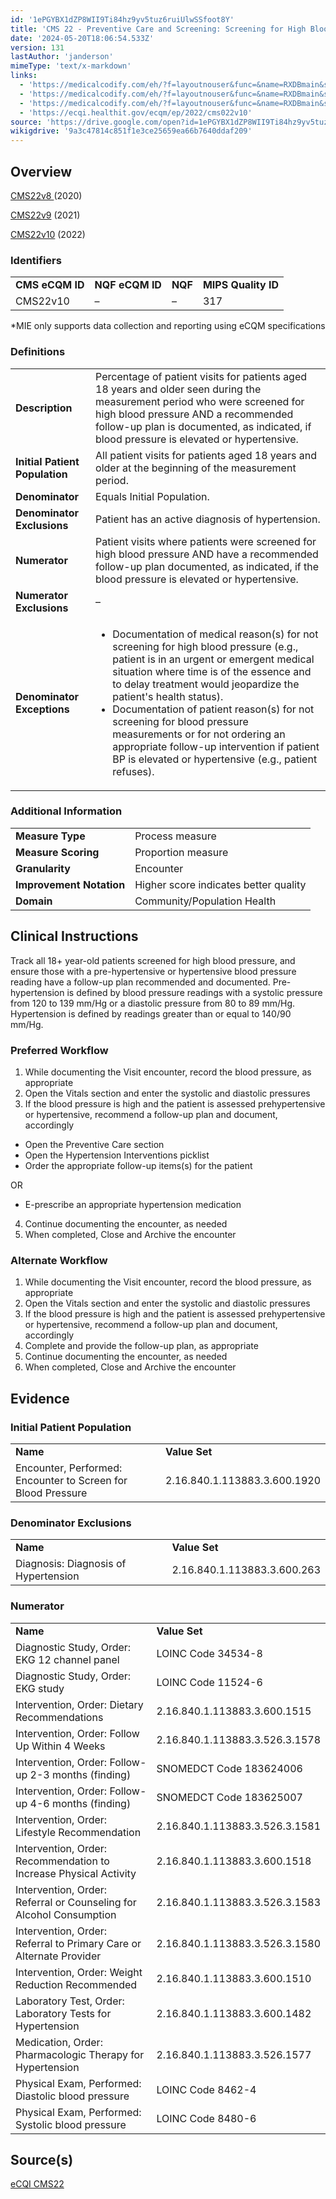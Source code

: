 ```yaml
---
id: '1ePGYBX1dZP8WII9Ti84hz9yv5tuz6ruiUlwSSfoot8Y'
title: 'CMS 22 - Preventive Care and Screening: Screening for High Blood Pressure and Follow-up Documented'
date: '2024-05-20T18:06:54.533Z'
version: 131
lastAuthor: 'janderson'
mimeType: 'text/x-markdown'
links:
  - 'https://medicalcodify.com/eh/?f=layoutnouser&func=&name=RXDBmain&showresult=CMS22v8&showresulttype=Measure'
  - 'https://medicalcodify.com/eh/?f=layoutnouser&func=&name=RXDBmain&showresult=CMS22v9&showresulttype=Measure'
  - 'https://medicalcodify.com/eh/?f=layoutnouser&func=&name=RXDBmain&showresult=CMS22v10&showresulttype=Measure'
  - 'https://ecqi.healthit.gov/ecqm/ep/2022/cms022v10'
source: 'https://drive.google.com/open?id=1ePGYBX1dZP8WII9Ti84hz9yv5tuz6ruiUlwSSfoot8Y'
wikigdrive: '9a3c47814c851f1e3ce25659ea66b7640ddaf209'
---
```

## Overview

[CMS22v8 ](https://medicalcodify.com/eh/?f=layoutnouser&func=&name=RXDBmain&showresult=CMS22v8&showresulttype=Measure)(2020)

[CMS22v9](https://medicalcodify.com/eh/?f=layoutnouser&func=&name=RXDBmain&showresult=CMS22v9&showresulttype=Measure) (2021)

[CMS22v10](https://medicalcodify.com/eh/?f=layoutnouser&func=&name=RXDBmain&showresult=CMS22v10&showresulttype=Measure) (2022)

### Identifiers

<table>
<tr>
<td><strong>CMS eCQM ID</strong></td>
<td><strong>NQF eCQM ID</strong></td>
<td><strong>NQF</strong></td>
<td><strong>MIPS Quality ID</strong></td>
</tr>
<tr>
<td>CMS22v10</td>
<td>–</td>
<td>–</td>
<td>317</td>
</tr>
</table>

*MIE only supports data collection and reporting using eCQM specifications

### Definitions

<table>
<tr>
<td><strong>Description</strong></td>
<td>Percentage of patient visits for patients aged 18 years and older seen during the measurement period who were screened for high blood pressure AND a recommended follow-up plan is documented, as indicated, if blood pressure is elevated or hypertensive.</td>
</tr>
<tr>
<td><strong>Initial Patient Population</strong></td>
<td>All patient visits for patients aged 18 years and older at the beginning of the measurement period.</td>
</tr>
<tr>
<td><strong>Denominator</strong></td>
<td>Equals Initial Population.</td>
</tr>
<tr>
<td><strong>Denominator Exclusions</strong></td>
<td>Patient has an active diagnosis of hypertension.</td>
</tr>
<tr>
<td><strong>Numerator</strong></td>
<td>Patient visits where patients were screened for high blood pressure AND have a recommended follow-up plan documented, as indicated, if the blood pressure is elevated or hypertensive.</td>
</tr>
<tr>
<td><strong>Numerator Exclusions</strong></td>
<td>–</td>
</tr>
<tr>
<td><strong>Denominator Exceptions</strong></td>
<td><ul><li>Documentation of medical reason(s) for not screening for high blood pressure (e.g., patient is in an urgent or emergent medical situation where time is of the essence and to delay treatment would jeopardize the patient's health status).</li><li>Documentation of patient reason(s) for not screening for blood pressure measurements or for not ordering an appropriate follow-up intervention if patient BP is elevated or hypertensive (e.g., patient refuses).</li></ul></td>
</tr>
</table>

### Additional Information

<table>
<tr>
<td><strong>Measure Type</strong></td>
<td>Process measure</td>
</tr>
<tr>
<td><strong>Measure Scoring</strong></td>
<td>Proportion measure</td>
</tr>
<tr>
<td><strong>Granularity</strong></td>
<td>Encounter</td>
</tr>
<tr>
<td><strong>Improvement Notation</strong></td>
<td>Higher score indicates better quality</td>
</tr>
<tr>
<td><strong>Domain</strong></td>
<td>Community/Population Health</td>
</tr>
</table>

## Clinical Instructions

Track all 18+ year-old patients screened for high blood pressure, and ensure those with a pre-hypertensive or hypertensive blood pressure reading have a follow-up plan recommended and documented. Pre-hypertension is defined by blood pressure readings with a systolic pressure from 120 to 139 mm/Hg or a diastolic pressure from 80 to 89 mm/Hg. Hypertension is defined by readings greater than or equal to 140/90 mm/Hg.

### Preferred Workflow

1. While documenting the Visit encounter, record the blood pressure, as appropriate
2. Open the Vitals section and enter the systolic and diastolic pressures
3. If the blood pressure is high and the patient is assessed prehypertensive or hypertensive, recommend a follow-up plan and document, accordingly
* Open the Preventive Care section
* Open the Hypertension Interventions picklist
* Order the appropriate follow-up items(s) for the patient

OR

* E-prescribe an appropriate hypertension medication
4. Continue documenting the encounter, as needed
5. When completed, Close and Archive the encounter

### Alternate Workflow

1. While documenting the Visit encounter, record the blood pressure, as appropriate
2. Open the Vitals section and enter the systolic and diastolic pressures
3. If the blood pressure is high and the patient is assessed prehypertensive or hypertensive, recommend a follow-up plan and document, accordingly
4. Complete and provide the follow-up plan, as appropriate
5. Continue documenting the encounter, as needed
6. When completed, Close and Archive the encounter

## Evidence

### Initial Patient Population

<table>
<tr>
<td><strong>Name</strong></td>
<td><strong>Value Set</strong></td>
</tr>
<tr>
<td>Encounter, Performed: Encounter to Screen for Blood Pressure</td>
<td>2.16.840.1.113883.3.600.1920</td>
</tr>
</table>

### Denominator Exclusions

<table>
<tr>
<td><strong>Name</strong></td>
<td><strong>Value Set</strong></td>
</tr>
<tr>
<td>Diagnosis: Diagnosis of Hypertension</td>
<td>2.16.840.1.113883.3.600.263</td>
</tr>
</table>

### Numerator

<table>
<tr>
<td><strong>Name</strong></td>
<td><strong>Value Set</strong></td>
</tr>
<tr>
<td>Diagnostic Study, Order: EKG 12 channel panel</td>
<td>LOINC Code 34534-8</td>
</tr>
<tr>
<td>Diagnostic Study, Order: EKG study</td>
<td>LOINC Code 11524-6</td>
</tr>
<tr>
<td>Intervention, Order: Dietary Recommendations</td>
<td>2.16.840.1.113883.3.600.1515</td>
</tr>
<tr>
<td>Intervention, Order: Follow Up Within 4 Weeks</td>
<td>2.16.840.1.113883.3.526.3.1578</td>
</tr>
<tr>
<td>Intervention, Order: Follow-up 2-3 months (finding)</td>
<td>SNOMEDCT Code 183624006</td>
</tr>
<tr>
<td>Intervention, Order: Follow-up 4-6 months (finding)</td>
<td>SNOMEDCT Code 183625007</td>
</tr>
<tr>
<td>Intervention, Order: Lifestyle Recommendation</td>
<td>2.16.840.1.113883.3.526.3.1581</td>
</tr>
<tr>
<td>Intervention, Order: Recommendation to Increase Physical Activity</td>
<td>2.16.840.1.113883.3.600.1518</td>
</tr>
<tr>
<td>Intervention, Order: Referral or Counseling for Alcohol Consumption</td>
<td>2.16.840.1.113883.3.526.3.1583</td>
</tr>
<tr>
<td>Intervention, Order: Referral to Primary Care or Alternate Provider</td>
<td>2.16.840.1.113883.3.526.3.1580</td>
</tr>
<tr>
<td>Intervention, Order: Weight Reduction Recommended</td>
<td>2.16.840.1.113883.3.600.1510</td>
</tr>
<tr>
<td>Laboratory Test, Order: Laboratory Tests for Hypertension</td>
<td>2.16.840.1.113883.3.600.1482</td>
</tr>
<tr>
<td>Medication, Order: Pharmacologic Therapy for Hypertension</td>
<td>2.16.840.1.113883.3.526.1577</td>
</tr>
<tr>
<td>Physical Exam, Performed: Diastolic blood pressure</td>
<td>LOINC Code 8462-4</td>
</tr>
<tr>
<td>Physical Exam, Performed: Systolic blood pressure</td>
<td>LOINC Code 8480-6</td>
</tr>
</table>

## Source(s)

[eCQI CMS22](https://ecqi.healthit.gov/ecqm/ep/2022/cms022v10)
